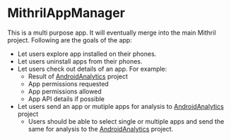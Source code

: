 # MithrilAppManager
This is a multi purpose app. It will eventually merge into the main Mithril project.
Following are the goals of the app:
* Let users explore app installed on their phones.
* Let users uninstall apps from their phones.
* Let users check out details of an app. For example:
  * Result of [AndroidAnalytics](https://github.com/Ebiquity/AndroidAnalytics) project
  * App permissions requested
  * App permissions allowed
  * App API details if possible
* Let users send an app or mutiple apps for analysis to [AndroidAnalytics](https://github.com/Ebiquity/AndroidAnalytics) project
  * Users should be able to select single or multiple apps and send the same for analysis to the [AndroidAnalytics](https://github.com/Ebiquity/AndroidAnalytics) project.
